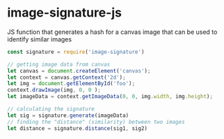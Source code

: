 # image-signature-js
JS function that generates a hash for a canvas image that can be used to identify similar images


```javascript
const signature = require('image-signature')

// getting image data from canvas
let canvas = document.createElement('canvas');
let context = canvas.getContext('2d');
let img = document.getElementById('foo');
context.drawImage(img, 0, 0 );
let imageData = context.getImageData(0, 0, img.width, img.height);

// calculating the signature
let sig = signature.generate(imageData)
// finding the "distance" (similarity) between two images
let distance = signature.distance(sig1, sig2)
```
